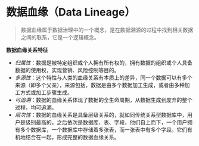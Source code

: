# 数据血缘（Data Lineage）

> 数据血缘属于数据治理中的一个概念，是在数据溯源的过程中找到相关数据之间的联系，它是一个逻辑概念。

**数据血缘关系特征**

- *归属性*：数据是被特定组织或个人拥有所有权的，拥有数据的组织或个人具备数据的使用权，实现营销、风险控制等目的。
- *多源性*：这个特性与人类的血缘关系有本质上的差异，同一个数据可以有多个来源（即多个父亲），来源包括，数据是由多个数据加工生成，或者由多种加工方式或加工步骤生成。
- *可追溯*：数据的血缘关系体现了数据的全生命周期，从数据生成到废弃的整个过程，均可追溯。
- *层次性*：数据的血缘关系是具备层级关系的，就如同传统关系型数据库中，用户是级别最高的，之后依次是数据库、表、字段，他们自上而下，一个用户拥有多个数据库，一个数据库中存储着多张表，而一张表中有多个字段。它们有机地结合在一起，形成完整的数据血缘关系。